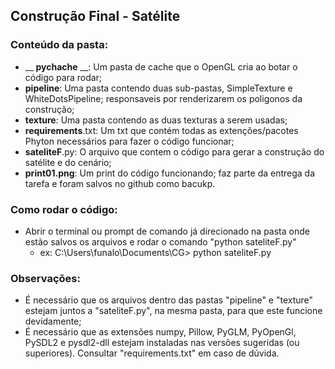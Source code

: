 ## Construção Final - Satélite

### Conteúdo da pasta:
- __ __pychache__ __: Um pasta de cache que o OpenGL cria ao botar o código para rodar;
- __pipeline__: Uma pasta contendo duas sub-pastas, SimpleTexture e WhiteDotsPipeline; responsaveis por renderizarem os poligonos da construção;
- __texture__: Uma pasta contendo as duas texturas a serem usadas;
- __requirements__.txt: Um txt que contém todas as extenções/pacotes Phyton necessários para fazer o código funcionar;
- __sateliteF__.py: O arquivo que contem o código para gerar a construção do satélite e do cenário;
- __print01.png__: Um print do código funcionando; faz parte da entrega da tarefa e foram salvos no github como bacukp.

### Como rodar o código:
- Abrir o terminal ou prompt de comando já direcionado na pasta onde estão salvos os arquivos e rodar o comando "python sateliteF.py"
  - ex: C:\Users\funalo\Documents\CG> python sateliteF.py

### Observações:
- É necessário que os arquivos dentro das pastas "pipeline" e "texture" estejam juntos a "sateliteF.py", na mesma pasta, para que este funcione devidamente;
- É necessário que as extensões numpy, Pillow, PyGLM, PyOpenGl, PySDL2 e pysdl2-dll estejam instaladas nas versões sugeridas (ou superiores). Consultar "requirements.txt" em caso de dúvida.
